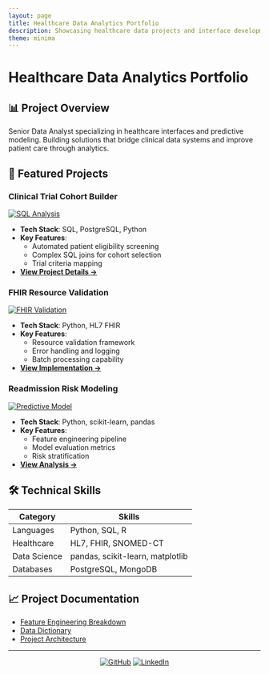 ```yaml
---
layout: page
title: Healthcare Data Analytics Portfolio
description: Showcasing healthcare data projects and interface development
theme: minima
---
```


# Healthcare Data Analytics Portfolio

## 📊 Project Overview
Senior Data Analyst specializing in healthcare interfaces and predictive modeling. Building solutions that bridge clinical data systems and improve patient care through analytics.

## 🏥 Featured Projects

### Clinical Trial Cohort Builder
[![SQL Analysis](assets/images/sql_analysis.png)](https://github.com/MitaJuanita/DA_project/blob/main/notebooks/active/Clinical_Trial_List.ipynb)

- **Tech Stack**: SQL, PostgreSQL, Python
- **Key Features**: 
  - Automated patient eligibility screening
  - Complex SQL joins for cohort selection
  - Trial criteria mapping
- **[View Project Details →](https://github.com/MitaJuanita/DA_project/blob/main/notebooks/active/Clinical_Trial_List.ipynb)**

### FHIR Resource Validation
[![FHIR Validation](assets/images/fhir_validation.png)](https://github.com/MitaJuanita/DA_project/blob/main/notebooks/active/FHIR_Project.ipynb)

- **Tech Stack**: Python, HL7 FHIR
- **Key Features**:
  - Resource validation framework
  - Error handling and logging
  - Batch processing capability
- **[View Implementation →](https://github.com/MitaJuanita/DA_project/blob/main/notebooks/active/FHIR_Project.ipynb)**

### Readmission Risk Modeling
[![Predictive Model](assets/images/prediction_model.png)](https://github.com/MitaJuanita/DA_project/blob/main/notebooks/active/Readmission_Modeling.ipynb)

- **Tech Stack**: Python, scikit-learn, pandas
- **Key Features**:
  - Feature engineering pipeline
  - Model evaluation metrics
  - Risk stratification
- **[View Analysis →](https://github.com/MitaJuanita/DA_project/blob/main/notebooks/active/Readmission_Modeling.ipynb)**

## 🛠 Technical Skills

| Category | Skills |
|----------|--------|
| Languages | Python, SQL, R |
| Healthcare | HL7, FHIR, SNOMED-CT |
| Data Science | pandas, scikit-learn, matplotlib |
| Databases | PostgreSQL, MongoDB |

## 📈 Project Documentation
- [Feature Engineering Breakdown](docs/Feature_Engineering_Breakdown.md)
- [Data Dictionary](docs/Data_Dictionary.md)
- [Project Architecture](docs/Architecture.md)

---
<div align="center">

[![GitHub](assets/images/github.png)](https://github.com/MitaJuanita) 
[![LinkedIn](assets/images/linkedin.png)](https://linkedin.com/in/yourusername)

</div>